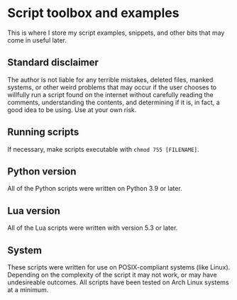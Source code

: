 # Script toolbox and examples

This is where I store my script examples, snippets, and other bits that may come in useful later. 

## Standard disclaimer 

The author is not liable for any terrible mistakes, deleted files, manked systems, or other weird problems that may occur if the user chooses to willfully run a script found on the internet without carefully reading the comments, understanding the contents, and determining if it is, in fact, a good idea to be using. Use at your own risk.

## Running scripts

If necessary, make scripts executable with `chmod 755 [FILENAME]`.

## Python version

All of the Python scripts were written on Python 3.9 or later.

## Lua version

All of the Lua scripts were written with version 5.3 or later.

## System

These scripts were written for use on POSIX-compliant systems (like Linux). Depending on the complexity of the script it may not work, or may have undesireable outcomes. All scripts have been tested on Arch Linux systems at a minimum. 
